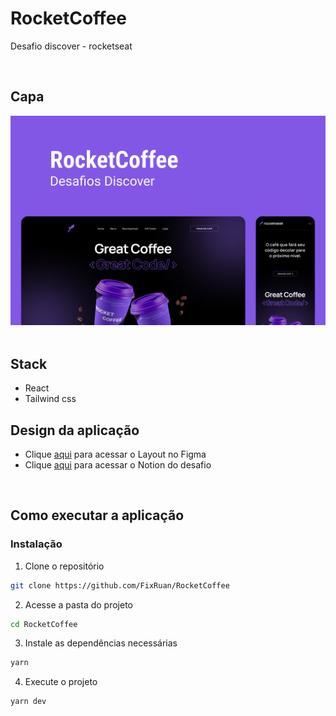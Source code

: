 # RocketCoffee

Desafio discover - rocketseat

<br />

## Capa

<img src="./Capa.png" /> <br/> <br/>

## Stack

- React
- Tailwind css

## Design da aplicação

- Clique [aqui](https://www.figma.com/file/tFoovGllUttTebdUTDVdT8/RocketCoffee/duplicate) para acessar o Layout no Figma
- Clique [aqui](https://efficient-sloth-d85.notion.site/Desafio-RocketCoffee-7802895f0dd44da5a6f71a64badc7e72) para acessar o Notion do desafio

<br />

## Como executar a aplicação

### Instalação

1. Clone o repositório

```bash
git clone https://github.com/FixRuan/RocketCoffee
```

2. Acesse a pasta do projeto

```bash
cd RocketCoffee
```

3. Instale as dependências necessárias

```bash
yarn
```

4. Execute o projeto

```bash
yarn dev
```
